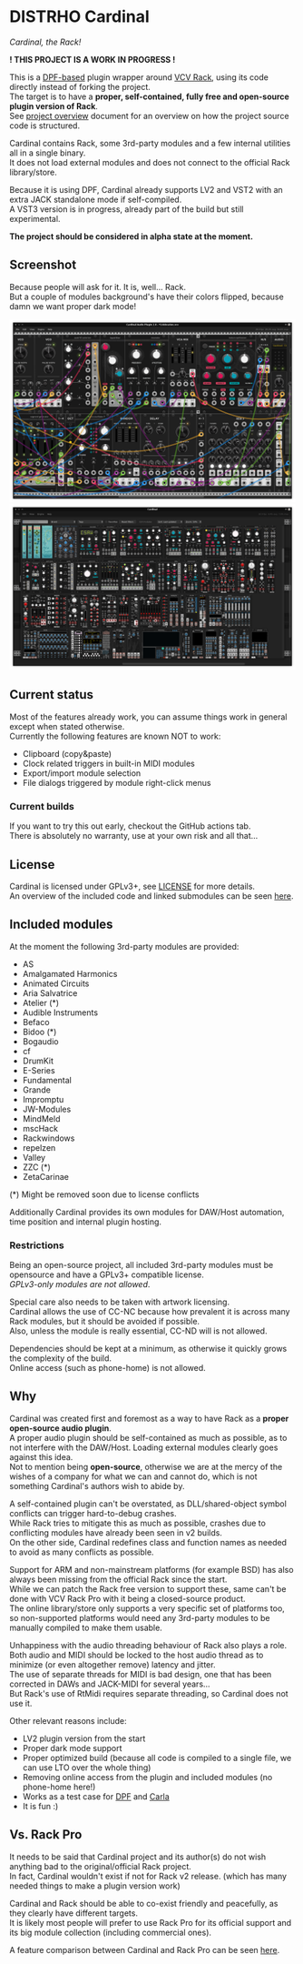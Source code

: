 # DISTRHO Cardinal

*Cardinal, the Rack!*

**! THIS PROJECT IS A WORK IN PROGRESS !**

This is a [DPF-based](https://github.com/DISTRHO/DPF/) plugin wrapper around [VCV Rack](https://github.com/VCVRack/Rack/),
using its code directly instead of forking the project.  
The target is to have a **proper, self-contained, fully free and open-source plugin version of Rack**.  
See [project overview](doc/OVERVIEW.md) document for an overview on how the project source code is structured.

Cardinal contains Rack, some 3rd-party modules and a few internal utilities all in a single binary.  
It does not load external modules and does not connect to the official Rack library/store.

Because it is using DPF, Cardinal already supports LV2 and VST2 with an extra JACK standalone mode if self-compiled.  
A VST3 version is in progress, already part of the build but still experimental.

**The project should be considered in alpha state at the moment.**

## Screenshot

Because people will ask for it. It is, well... Rack.  
But a couple of modules background's have their colors flipped, because damn we want proper dark mode!

![screenshot1](doc/Screenshot1.png "Screenshot1")
![screenshot2](doc/Screenshot2.png "Screenshot2")

## Current status

Most of the features already work, you can assume things work in general except when stated otherwise.  
Currently the following features are known NOT to work:

- Clipboard (copy&paste)
- Clock related triggers in built-in MIDI modules
- Export/import module selection
- File dialogs triggered by module right-click menus

### Current builds

If you want to try this out early, checkout the GitHub actions tab.  
There is absolutely no warranty, use at your own risk and all that...

## License

Cardinal is licensed under GPLv3+, see [LICENSE](LICENSE) for more details.  
An overview of the included code and linked submodules can be seen [here](doc/LICENSES.md).

## Included modules

At the moment the following 3rd-party modules are provided:

- AS
- Amalgamated Harmonics
- Animated Circuits
- Aria Salvatrice
- Atelier (*)
- Audible Instruments
- Befaco
- Bidoo (*)
- Bogaudio
- cf
- DrumKit
- E-Series
- Fundamental
- Grande
- Impromptu
- JW-Modules
- MindMeld
- mscHack
- Rackwindows
- repelzen
- Valley
- ZZC (*)
- ZetaCarinae

(*) Might be removed soon due to license conflicts

Additionally Cardinal provides its own modules for DAW/Host automation, time position and internal plugin hosting.

### Restrictions

Being an open-source project, all included 3rd-party modules must be opensource and have a GPLv3+ compatible license.  
*GPLv3-only modules are not allowed*.

Special care also needs to be taken with artwork licensing.  
Cardinal allows the use of CC-NC because how prevalent it is across many Rack modules, but it should be avoided if possible.  
Also, unless the module is really essential, CC-ND will is not allowed.

Dependencies should be kept at a minimum, as otherwise it quickly grows the complexity of the build.  
Online access (such as phone-home) is not allowed.

## Why

Cardinal was created first and foremost as a way to have Rack as a **proper open-source audio plugin**.  
A proper audio plugin should be self-contained as much as possible, as to not interfere with the DAW/Host.
Loading external modules clearly goes against this idea.  
Not to mention being **open-source**, otherwise we are at the mercy of the wishes of a company for what we can and cannot do,
which is not something Cardinal's authors wish to abide by.

A self-contained plugin can't be overstated, as DLL/shared-object symbol conflicts can trigger hard-to-debug crashes.  
While Rack tries to mitigate this as much as possible, crashes due to conflicting modules have already been seen in v2 builds.  
On the other side, Cardinal redefines class and function names as needed to avoid as many conflicts as possible.

Support for ARM and non-mainstream platforms (for example BSD) has also always been missing from the official Rack since the start.  
While we can patch the Rack free version to support these, same can't be done with VCV Rack Pro with it being a closed-source product.  
The online library/store only supports a very specific set of platforms too,
so non-supported platforms would need any 3rd-party modules to be manually compiled to make them usable.

Unhappiness with the audio threading behaviour of Rack also plays a role.  
Both audio and MIDI should be locked to the host audio thread as to minimize (or even altogether remove) latency and jitter.  
The use of separate threads for MIDI is bad design, one that has been corrected in DAWs and JACK-MIDI for several years...  
But Rack's use of RtMidi requires separate threading, so Cardinal does not use it.

Other relevant reasons include:

 - LV2 plugin version from the start
 - Proper dark mode support
 - Proper optimized build (because all code is compiled to a single file, we can use LTO over the whole thing)
 - Removing online access from the plugin and included modules (no phone-home here!)
 - Works as a test case for [DPF](https://github.com/DISTRHO/DPF/) and [Carla](https://github.com/falkTX/Carla/)
 - It is fun :)

## Vs. Rack Pro

It needs to be said that Cardinal project and its author(s) do not wish anything bad to the original/official Rack project.  
In fact, Cardinal wouldn't exist if not for Rack v2 release. (which has many needed things to make a plugin version work)

Cardinal and Rack should be able to co-exist friendly and peacefully, as they clearly have different targets.  
It is likely most people will prefer to use Rack Pro for its official support and its big module collection (including commercial ones).

A feature comparison between Cardinal and Rack Pro can be seen [here](doc/DIFFERENCES.md).
